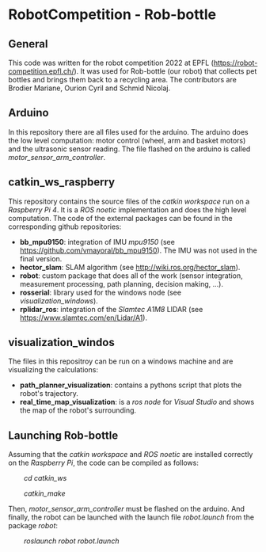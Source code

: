 # RobotCompetition - Rob-bottle

## General
This code was written for the robot competition 2022 at EPFL (https://robot-competition.epfl.ch/). It was used for Rob-bottle (our robot) that collects pet bottles 
and brings them back to a recycling area. The contributors are Brodier Mariane, Ourion Cyril and Schmid Nicolaj.

## Arduino
In this repository there are all files used for the arduino. The arduino does the low level computation: motor control (wheel, arm and basket motors) and the 
ultrasonic sensor reading. The file flashed on the arduino is called _motor_sensor_arm_controller_.

## catkin_ws_raspberry
This repository contains the source files of the _catkin workspace_ run on a _Raspberry Pi 4_. It is a _ROS noetic_ implementation and does the high level computation.
The code of the external packages can be found in the corresponding github repositories:
* __bb_mpu9150__: integration of IMU _mpu9150_ (see https://github.com/vmayoral/bb_mpu9150). The IMU was not used in the final version.
* __hector_slam__: SLAM algorithm (see http://wiki.ros.org/hector_slam).
* __robot__: custom package that does all of the work (sensor integration, measurement processing, path planning, decision making, ...).
* __rosserial__: library used for the windows node (see _visualization_windows_).
* __rplidar_ros__: integration of the _Slamtec A1M8_ LIDAR (see https://www.slamtec.com/en/Lidar/A1).

## visualization_windos
The files in this repositroy can be run on a windows machine and are visualizing the calculations:
* __path_planner_visualization__: contains a pythons script that plots the robot's trajectory.
* __real_time_map_visualization__: is a _ros node_ for _Visual Studio_ and shows the map of the robot's surrounding.

## Launching Rob-bottle
Assuming that the _catkin workspace_ and _ROS noetic_ are installed correctly on the _Raspberry Pi_, the code can be compiled as follows:

&nbsp; &nbsp; &nbsp; &nbsp; _cd catkin_ws_

&nbsp; &nbsp; &nbsp; &nbsp; _catkin_make_

Then, _motor_sensor_arm_controller_ must be flashed on the arduino. And finally, the robot can be launched with the launch file _robot.launch_ from the package _robot_:

&nbsp; &nbsp; &nbsp; &nbsp; _roslaunch robot robot.launch_
